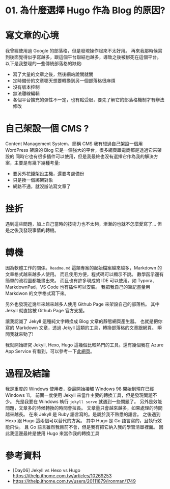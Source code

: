 # 01. 為什麼選擇 Hugo 作為 Blog 的原因?


# 寫文章的心境
我曾經使用過 Google 的部落格，但是發現操作起來不太好用。
再來我那時候寫到後面覺得似乎寫越多，跟這個平台聯結也越多，導致之後被綁死在這個平台。
以下是我整理的一些傳統部落格的缺點:
- 寫了大量的文章之後，然後網站說關就關
- 定時備份的文章哪天想要轉換到另一個部落格很麻煩
- 沒有版本控制
- 無法離線編輯
- 各個平台擴充的彈性不一定，也有點受限，要先了解它的部落格機制才有辦法修改

# 自己架設一個 CMS ?
Content Management System，簡稱 CMS 
我有想過自己架設一個用 WordPress 架設的 Blog
它是一個強大的平台，很多網頁跟電商都是透過它來架設的
同時它也有很多插件可以使用，但是我最終也沒有選擇它作為我的解決方案，主要是有幾下幾種考量:
- 要另外花錢架設主機，還要考慮備份
- 只是換一個綁架對象
- 網路不通，就沒辦法寫文章了

# 挫折
遇到這些問題，加上自己當時的技術力也不太夠，漸漸的也就不怎麼愛寫了...
但是之後我發現事情的轉機。

# 轉機
因為軟體工作的關係。`Readme.md` 這類專案的起始檔案越來越多，Markdown 的文章格式越來越多人使用。
而且使用方便，程式碼可以顯示不說。
數學函示還有簡單的流程圖都能畫出來。
而且也有許多現成的 IDE 可以使用。如 Typora、MarkdownPad，VS Code 也有插件可以安裝。
我把我自己的筆記盡量用 Markdwon 的文字格式寫下來。

另外也發現近幾年來越來越多人使用 Github Page 來架設自己的部落格。
其中 Jekyll 就直接被 Github Page 官方支援。

讓我認識了 Jekyll 這種純文字轉換成 Blog 文章的靜態網頁產生器。
也就是把你寫的 Markdown 文章，透過 Jekyll 這類的工具，轉換部落格的文章跟網頁。
瞬間我就來勁了!

我就開始研究 Jekyll, Hexo, Hugo 這幾個比較熱門的工具。還有幾個我在 Azure App Service 有看到，可以參考一下[此網頁](https://docs.microsoft.com/zh-tw/azure/static-web-apps/publish-gatsby)。



# 過程及結論
我是重度的 Windows 使用者，從最開始接觸 Windows 98 開始到現在已經 Windows 11。
前面一度使用 Jekyll 來當作主要的轉換工具，但是發現問題不少。
光是我要在 Windows 執行 `jekyll serve` 就遇到一些問題了。
另外是效能問題，文章多的時候轉換的時間會拉長。
文章量只會越來越多，如果處理的時間越來越長。
在來 Jekyll 是 Ruby 語言寫的。是屬於我不熟悉的語言。
之後遇到 Hexo 跟 Hugo 這兩個可以替代的方案。
其中 Hugo 是 Go 語言寫的，且執行效能飛快。
且 Go 語言雖然我目前不會，但是我有把它納入我的學習清單裡面。
因此我這邊最終是使用 Hugo 來當作我的轉換工具





# 參考資料
- [Day06] Jekyll vs Hexo vs Hugo
https://ithelp.ithome.com.tw/articles/10269253
- https://ithelp.ithome.com.tw/users/20111879/ironman/1749
